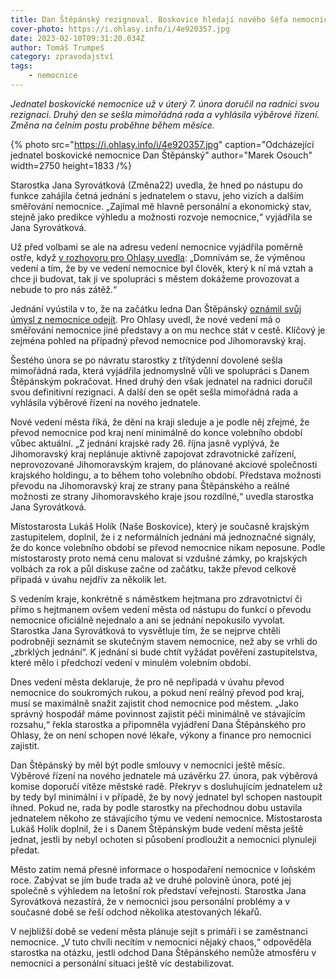 ```yaml
---
title: Dan Štěpánský rezignoval. Boskovice hledají nového šéfa nemocnice
cover-photo: https://i.ohlasy.info/i/4e920357.jpg
date: 2023-02-10T09:31:20.034Z
author: Tomáš Trumpeš
category: zpravodajství
tags:
    - nemocnice
---
```


*Jednatel boskovické nemocnice už v úterý 7. února doručil na radnici svou rezignaci. Druhý den se sešla mimořádná rada a vyhlásila výběrové řízení. Změna na čelním postu proběhne během měsíce.*

{% photo src="https://i.ohlasy.info/i/4e920357.jpg" caption="Odcházející jednatel boskovické nemocnice Dan Štěpánský" author="Marek Osouch" width=2750 height=1833 /%}

Starostka Jana Syrovátková (Změna22) uvedla, že hned po nástupu do funkce zahájila četná jednání s jednatelem o stavu, jeho vizích a dalším směřování nemocnice. „Zajímal mě hlavně personální a ekonomický stav, stejně jako predikce výhledu a možnosti rozvoje nemocnice,“ vyjádřila se Jana Syrovátková.

Už před volbami se ale na adresu vedení nemocnice vyjádřila poměrně ostře, když [v rozhovoru pro Ohlasy uvedla](https://youtu.be/TQ-ba6GfdD8?t=1071): „Domnívám se, že výměnou vedení a tím, že by ve vedení nemocnice byl člověk, který k ní má vztah a chce ji budovat, tak ji ve spolupráci s městem dokážeme provozovat a nebude to pro nás zátěž.“ 

Jednání vyústila v to, že na začátku ledna Dan Štěpánský [oznámil svůj úmysl z nemocnice odejít](https://ohlasy.info/clanky/2023/02/stepansky-odchod.html). Pro Ohlasy uvedl, že nové vedení má o směřování nemocnice jiné představy a on mu nechce stát v cestě. Klíčový je zejména pohled na případný převod nemocnice pod Jihomoravský kraj.

Šestého února se po návratu starostky z třítýdenní dovolené sešla mimořádná rada, která vyjádřila jednomyslně vůli ve spolupráci s Danem Štěpánským pokračovat. Hned druhý den však jednatel na radnici doručil svou definitivní rezignaci. A další den se opět sešla mimořádná rada a vyhlásila výběrové řízení na nového jednatele.

Nové vedení města říká, že dění na kraji sleduje a je podle něj zřejmé, že převod nemocnice pod kraj není minimálně do konce volebního období vůbec aktuální. „Z jednání krajské rady 26. října jasně vyplývá, že Jihomoravský kraj neplánuje aktivně zapojovat zdravotnické zařízení, neprovozované Jihomoravským krajem, do plánované akciové společnosti krajského holdingu, a to během toho volebního období. Představa možnosti převodu na Jihomoravský kraj ze strany pana Štěpánského a reálné možnosti ze strany Jihomoravského kraje jsou rozdílné,“ uvedla starostka Jana Syrovátková.

Místostarosta Lukáš Holík (Naše Boskovice), který je současně krajským zastupitelem, doplnil, že i z neformálních jednání má jednoznačné signály, že do konce volebního období se převod nemocnice nikam neposune. Podle místostarosty proto nemá cenu malovat si vzdušné zámky, po krajských volbách za rok a půl diskuse začne od začátku, takže převod celkově připadá v úvahu nejdřív za několik let.

S vedením kraje, konkrétně s náměstkem hejtmana pro zdravotnictví či přímo s hejtmanem ovšem vedení města od nástupu do funkcí o převodu nemocnice oficiálně nejednalo a ani se jednání nepokusilo vyvolat. Starostka Jana Syrovátková to vysvětluje tím, že se nejprve chtěli podrobněji seznámit se skutečným stavem nemocnice, než aby se vrhli do „zbrklých jednání“. K jednání si bude chtít vyžádat pověření zastupitelstva, které mělo i předchozí vedení v minulém volebním období.

Dnes vedení města deklaruje, že pro ně nepřipadá v úvahu převod nemocnice do soukromých rukou, a pokud není reálný převod pod kraj, musí se maximálně snažit zajistit chod nemocnice pod městem. „Jako správný hospodář máme povinnost zajistit péči minimálně ve stávajícím rozsahu,“ řekla starostka a připomněla vyjádření Dana Štěpánského pro Ohlasy, že on není schopen nové lékaře, výkony a finance pro nemocnici zajistit.

Dan Štěpánský by měl být podle smlouvy v nemocnici ještě měsíc. Výběrové řízení na nového jednatele má uzávěrku 27. února, pak výběrová komise doporučí vítěze městské radě. Překryv s dosluhujícím jednatelem už by tedy byl minimální i v případě, že by nový jednatel byl schopen nastoupit ihned. Pokud ne, rada by podle starostky na přechodnou dobu ustavila jednatelem někoho ze stávajícího týmu ve vedení nemocnice. Místostarosta Lukáš Holík doplnil, že i s Danem Štěpánským bude vedení města ještě jednat, jestli by nebyl ochoten si působení prodloužit a nemocnici plynuleji předat.

Město zatím nemá přesné informace o hospodaření nemocnice v loňském roce. Zabývat se jím bude trada až ve druhé polovině února, poté jej společně s výhledem na letošní rok představí veřejnosti. Starostka Jana Syrovátková nezastírá, že v nemocnici jsou personální problémy a v současné době se řeší odchod několika atestovaných lékařů.

V nejbližší době se vedení města plánuje sejít s primáři i se zaměstnanci nemocnice. „V tuto chvíli necítím v nemocnici nějaký chaos,“ odpověděla starostka na otázku, jestli odchod Dana Štěpánského nemůže atmosféru v nemocnici a personální situaci ještě víc destabilizovat.